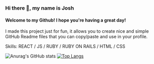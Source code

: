 ### Hi there 👋, my name is Josh
#### Welcome to my Github! I hope you're having a great day!

I made this project just for fun, it allows you to create nice and simple GitHub Readme files that you can copy/paste and use in your profile.

Skills: REACT / JS / RUBY / RUBY ON RAILS / HTML / CSS


![Anurag's GitHub stats](https://github-readme-stats.vercel.app/api?username=joshtkim&show_icons=true&theme=dark) [![Top Langs](https://github-readme-stats.vercel.app/api/top-langs/?username=joshtkim&layout=compact)](https://github.com/joshtkim/github-readme-stats)
